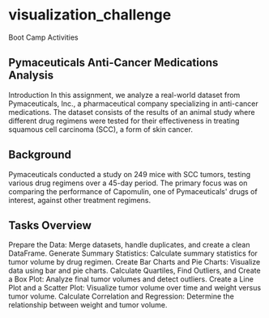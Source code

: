 # visualization_challenge
Boot Camp Activities

## Pymaceuticals Anti-Cancer Medications Analysis
Introduction
In this assignment, we analyze a real-world dataset from Pymaceuticals, Inc., a pharmaceutical company specializing in anti-cancer medications. The dataset consists of the results of an animal study where different drug regimens were tested for their effectiveness in treating squamous cell carcinoma (SCC), a form of skin cancer.

## Background
Pymaceuticals conducted a study on 249 mice with SCC tumors, testing various drug regimens over a 45-day period. The primary focus was on comparing the performance of Capomulin, one of Pymaceuticals' drugs of interest, against other treatment regimens.

## Tasks Overview
Prepare the Data: Merge datasets, handle duplicates, and create a clean DataFrame.
Generate Summary Statistics: Calculate summary statistics for tumor volume by drug regimen.
Create Bar Charts and Pie Charts: Visualize data using bar and pie charts.
Calculate Quartiles, Find Outliers, and Create a Box Plot: Analyze final tumor volumes and detect outliers.
Create a Line Plot and a Scatter Plot: Visualize tumor volume over time and weight versus tumor volume.
Calculate Correlation and Regression: Determine the relationship between weight and tumor volume.
